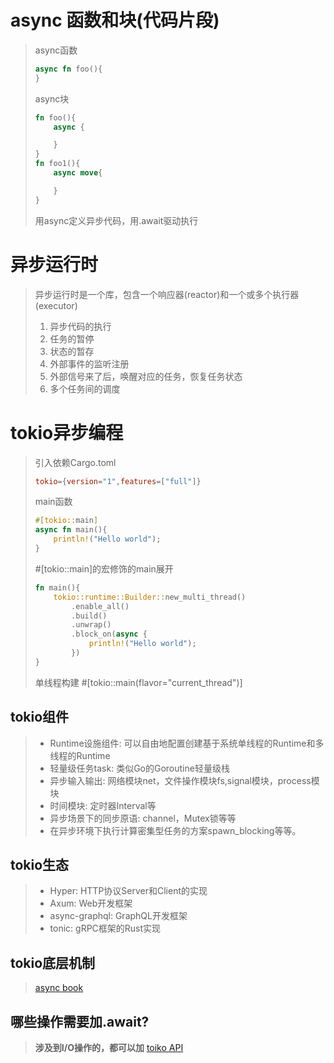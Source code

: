 # async 函数和块(代码片段)
> async函数
> ```Rust
> async fn foo(){
> }
> ```
> async块
> ```Rust
> fn foo(){
>     async {
>
>     }
> }
> fn foo1(){
>     async move{
>
>     }
> }
> ```
> 用async定义异步代码，用.await驱动执行
# 异步运行时
> 异步运行时是一个库，包含一个响应器(reactor)和一个或多个执行器(executor)
> 1. 异步代码的执行
> 2. 任务的暂停
> 3. 状态的暂存
> 4. 外部事件的监听注册
> 5. 外部信号来了后，唤醒对应的任务，恢复任务状态
> 6. 多个任务间的调度
# tokio异步编程
> 引入依赖Cargo.toml
> ```Toml
> tokio={version="1",features=["full"]}
> ```
> main函数
> ```Rust
> #[tokio::main]
> async fn main(){
>     println!("Hello world");
> }
> ```
> #[tokio::main]的宏修饰的main展开
> ```Rust
> fn main(){
>     tokio::runtime::Builder::new_multi_thread()
>         .enable_all()
>         .build()
>         .unwrap()
>         .block_on(async {
>             println!("Hello world");
>         })
> }
> ```
> 单线程构建 #[tokio::main(flavor="current_thread")]
## tokio组件
> * Runtime设施组件: 可以自由地配置创建基于系统单线程的Runtime和多线程的Runtime
> * 轻量级任务task: 类似Go的Goroutine轻量级栈
> * 异步输入输出: 网络模块net，文件操作模块fs,signal模块，process模块
> * 时间模块: 定时器Interval等
> * 异步场景下的同步原语: channel，Mutex锁等等
> * 在异步环境下执行计算密集型任务的方案spawn_blocking等等。
## tokio生态
> * Hyper: HTTP协议Server和Client的实现
> * Axum: Web开发框架
> * async-graphql: GraphQL开发框架
> * tonic: gRPC框架的Rust实现
## tokio底层机制
> [async book](https://rust-lang.github.io/async-book/)
## 哪些操作需要加.await?
> **涉及到I/O操作的，都可以加**
> [toiko API](https://docs.rs/tokio/1.32.0/tokio/index.html)
> 
